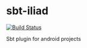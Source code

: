 # sbt-iliad

[![Build Status](https://travis-ci.org/to-ithaca/sbt-iliad.svg?branch=master)](https://travis-ci.org/to-ithaca/sbt-iliad)

Sbt plugin for android projects
